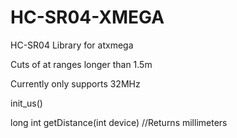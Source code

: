 # HC-SR04-XMEGA
HC-SR04 Library for atxmega

Cuts of at ranges longer than 1.5m

Currently only supports 32MHz


init_us()

long int getDistance(int device) //Returns millimeters
